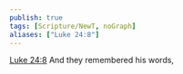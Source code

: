 ```yaml
---
publish: true
tags: [Scripture/NewT, noGraph]
aliases: ["Luke 24:8"]
---
```

[Luke 24:8](https://churchofjesuschrist.org/study/scriptures/nt/luke/24?lang=eng&id=p8#p8) And they remembered his words,

